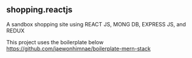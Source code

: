 ## shopping.reactjs
A sandbox shopping site using REACT JS, MONG DB, EXPRESS JS, and REDUX

This project uses the boilerplate below<br/>
https://github.com/jaewonhimnae/boilerplate-mern-stack
